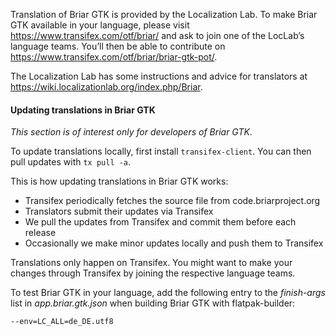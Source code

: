 Translation of Briar GTK is provided by the Localization Lab. To make
Briar GTK available in your language, please visit
https://www.transifex.com/otf/briar/ and ask to join one of the LocLab’s
language teams. You’ll then be able to contribute on
https://www.transifex.com/otf/briar/briar-gtk-pot/.

The Localization Lab has some instructions and advice for
translators at https://wiki.localizationlab.org/index.php/Briar.

#### Updating translations in Briar GTK

_This section is of interest only for developers of Briar GTK_.

To update translations locally, first install `transifex-client`. You can then pull updates with `tx pull -a`.

This is how updating translations in Briar GTK works:

* Transifex periodically fetches the source file from code.briarproject.org
* Translators submit their updates via Transifex
* We pull the updates from Transifex and commit them before each release
* Occasionally we make minor updates locally and push them to Transifex

Translations only happen on Transifex. You might want to make your changes through Transifex by joining the respective language teams.

To test Briar GTK in your language, add the following entry to the
_finish-args_ list in _app.briar.gtk.json_ when building Briar GTK with
flatpak-builder:

```
--env=LC_ALL=de_DE.utf8
```
